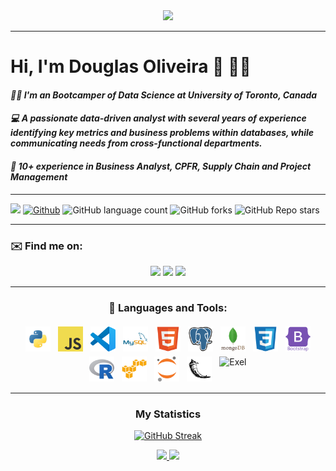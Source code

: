 <div id="header" align="center">
  <img src="https://media3.giphy.com/media/4FQMuOKR6zQRO/giphy.gif?cid=ecf05e47q3yp533yzwzojjwld17g7fh5zt644twlo9yczcwm&rid=giphy.gif&ct=g" width="250"/>
</div>

---

# Hi, I'm Douglas Oliveira 👋 :technologist:

  <h4> <em>🧑‍🎓 I'm an Bootcamper of Data Science at University of Toronto, Canada </em></h4>
  
  <h4> <em>💻 A passionate data-driven analyst with several years of experience identifying key metrics and business problems within databases, while communicating needs from cross-functional departments. </em></hr>
  <h4> <em>🔑 10+ experience in Business Analyst, CPFR, Supply Chain and Project Management </em> </h4>
  
 ---
  
![](https://visitor-badge.laobi.icu/badge?page_id=douguot.douguot) 
[![Github](https://img.shields.io/github/followers/douguot?label=Follow&style=social)](https://github.com/DougUOT)
![GitHub language count](https://img.shields.io/github/languages/count/douguot/Mapping_Earthquakes)
![GitHub forks](https://img.shields.io/github/forks/douguot/douguot?style=social)
![GitHub Repo stars](https://img.shields.io/github/stars/douguot/douguot?style=social)

---
  
### ✉️ Find me on:

<div align="center"> 
  <a href="https://instagram.com/doug2017br" target="_blank"><img src="https://img.shields.io/badge/-Instagram-%23E4405F?style=for-the-badge&logo=instagram&logoColor=white" target="_blank"></a>
  <a href = "mailto:douglasro2016@gmail.com"><img src="https://img.shields.io/badge/-Gmail-%23333?style=for-the-badge&logo=gmail&logoColor=white" target="_blank"></a>
  <a href="https://www.linkedin.com/in/douglasrdeoliveira/" target="_blank"><img src="https://img.shields.io/badge/-LinkedIn-%230077B5?style=for-the-badge&logo=linkedin&logoColor=white" target="_blank"></a> 

---

### 🧰 Languages and Tools:
  
  
<p align="center">
<img src="https://raw.githubusercontent.com/github/explore/80688e429a7d4ef2fca1e82350fe8e3517d3494d/topics/python/python.png" alt="Python" height="40" style="vertical-align:top; margin:4px">
<img src="https://raw.githubusercontent.com/github/explore/80688e429a7d4ef2fca1e82350fe8e3517d3494d/topics/javascript/javascript.png" alt="Javascript" height="40" style="vertical-align:top; margin:4px">
<img src="https://raw.githubusercontent.com/github/explore/80688e429a7d4ef2fca1e82350fe8e3517d3494d/topics/visual-studio-code/visual-studio-code.png" alt="VS Code" height="40" style="vertical-align:top; margin:4px">
<img src="https://github.com/devicons/devicon/blob/master/icons/mysql/mysql-original-wordmark.svg" alt="MySQL" height="40" style="vertical-align:top; margin:4px">
<img src="https://github.com/devicons/devicon/blob/master/icons/html5/html5-original.svg" alt="HTML" height="40" style="vertical-align:top; margin:4px">
<img src="https://github.com/devicons/devicon/blob/master/icons/postgresql/postgresql-original.svg" alt="PostgreSQL" height="40" style="vertical-align:top; margin:4px">
<img src="https://github.com/devicons/devicon/blob/master/icons/mongodb/mongodb-original-wordmark.svg" alt="Mongodb" height="40" style="vertical-align:top; margin:4px">
<img src="https://github.com/devicons/devicon/blob/master/icons/css3/css3-original.svg" alt="CSS" height="40" style="vertical-align:top; margin:4px">
<img src="https://github.com/devicons/devicon/blob/master/icons/bootstrap/bootstrap-plain-wordmark.svg" alt="Bootstrap" height="40" style="vertical-align:top; margin:4px">
<img src="https://github.com/devicons/devicon/blob/master/icons/r/r-original.svg" alt="R" height="40" style="vertical-align:top; margin:4px">
<img src="https://github.com/devicons/devicon/blob/master/icons/amazonwebservices/amazonwebservices-original.svg" alt="AmazonWebservices" height="40" style="vertical-align:top; margin:4px">
<img src="https://github.com/devicons/devicon/blob/master/icons/jupyter/jupyter-original.svg" alt="Jupyter" height="40" style="vertical-align:top; margin:4px">
<img src="https://github.com/devicons/devicon/blob/master/icons/flask/flask-original.svg" alt="flask" height="40" style="vertical-align:top; margin:4px">
<img src="https://wakatime.com/static/img/editor-icons/excel-128.png" alt="Exel" height="40" style="vertical-align:top; margin:4px">
</p>
  
 ---
  
 ### My Statistics 
 [![GitHub Streak](http://github-readme-streak-stats.herokuapp.com?user=douguot&theme=dark&background=000000)](https://git.io/streak-stats)
 

  
 <div align="center">
   <a href="https://github.com/douguot">
   <img height="180em" src="https://github-readme-stats.vercel.app/api?username=douguot&show_icons=true&theme=tokyonight&include_all_commits=true&count_private=true"/>
   <img height="180em" src="https://github-readme-stats.vercel.app/api/top-langs/?username=douguot&layout=compact&langs_count=7&theme=tokyonight"/>

 </div>
 
 
 ##
 

